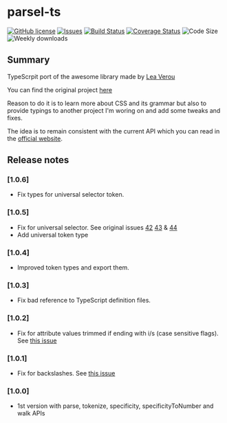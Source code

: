 # parsel-ts

[![GitHub license](https://img.shields.io/github/license/david-luna/parsel-ts)](https://github.com/david-luna/parsel-ts/blob/main/LICENSE)
[![Issues](https://img.shields.io/github/issues/david-luna/parsel-ts.svg)](https://github.com/david-luna/parsel-ts/issues)
[![Build Status](https://github.com/david-luna/parsel-ts/actions/workflows/build.yml/badge.svg)](https://github.com/david-luna/parsel-ts/actions)
[![Coverage Status](https://img.shields.io/coveralls/github/david-luna/parsel-ts)](https://coveralls.io/github/david-luna/parsel-ts)
![Code Size](https://img.shields.io/bundlephobia/minzip/parsel-ts.svg)
![Weekly downloads](https://img.shields.io/npm/dw/parsel-ts.svg)

## Summary

TypeScrpit port of the awesome library made by [Lea Verou](https://github.com/LeaVerou)

You can find the original project [here](https://github.com/LeaVerou/parsel)

Reason to do it is to learn more about CSS and its grammar but also to provide typings to another project I'm woring on and add some tweaks and fixes.

The idea is to remain consistent with the current API which you can read in the [official website](https://projects.verou.me/parsel).

## Release notes

### [1.0.6]

* Fix types for universal selector token.

### [1.0.5]

* Fix for universal selector. See original issues [42](https://github.com/LeaVerou/parsel/issues/42) [43](https://github.com/LeaVerou/parsel/issues/43) & [44](https://github.com/LeaVerou/parsel/issues/44)
* Add universal token type

### [1.0.4]

* Improved token types and export them.

### [1.0.3]

* Fix bad reference to TypeScript definition files.

### [1.0.2]

* Fix for attribute values trimmed if ending with i/s (case sensitive flags). See [this issue](https://github.com/LeaVerou/parsel/issues/17)

### [1.0.1]

* Fix for backslashes. See [this issue](https://github.com/LeaVerou/parsel/issues/26)

### [1.0.0]

* 1st version with parse, tokenize, specificity, specificityToNumber and walk APIs
